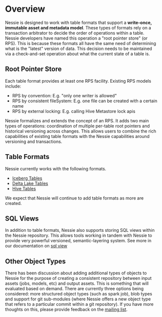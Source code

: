 # Overview

Nessie is designed to work with table formats that support a **write-once, immutable asset 
and metadata model**. These types of formats rely on a transaction arbitrator to decide 
the order of operations within a table. Nessie developers have named this operation a "root 
pointer store" (or RPS). This is because these formats all have the same need of 
determining what is the "latest" version of data. This decision needs to be maintained 
via a check-and-set operation about what the current state of a table is.

## Root Pointer Store
Each table format provides at least one RPS facility. Existing RPS models include:

* RPS by convention: E.g. "only one writer is allowed"
* RPS by consistent fileSystem: E.g. one file can be created with a certain name
* RPS by external locking: E.g. calling Hive Metastore lock apis

Nessie formalizes and extends the concept of an RPS. It adds two main types 
of operations: coordination of multiple per-table root pointers and historical versioning 
across changes. This allows users to combine the rich capabilities of existing table 
formats with the Nessie capabilities around versioning and transactions.

## Table Formats

Nessie currently works with the following formats.
 
* [Iceberg Tables](iceberg.md)
* [Delta Lake Tables](deltalake.md)
* [Hive Tables](hive.md)

We expect that Nessie will continue to add table formats as more are created.

## SQL Views

In addition to table formats, Nessie also supports storing SQL views within the Nessie 
repository. This allows tools working in tandem with Nessie to provide very powerful versioned, 
semantic-layering system. See more in our documentation on [sql view](views.md)

## Other Object Types

There has been discussion about adding additional types of objects to Nessie for the 
purpose of creating a consistent repository between input assets (jobs, models, etc) 
and output assets. This is something that will evaluated based on demand. There are 
currently three options being considered: more structured object types (such as spark 
job), blob types and support for git sub-modules (where Nessie offers a new object type that 
refers to a particular commit within a git repository). If you have more thoughts on 
this, please provide feedback on the [mailing list](https://groups.google.com/g/projectnessie/).